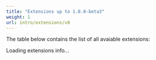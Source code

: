 ```yaml
---
title: "Extensions up to 1.0.0-beta3"
weight: 1
url: intro/extensions/v0
---
```


The table below contains the list of all avaiable extensions:

<script src="{{<relurl url="/js/stackgres-postgres-extensions-list.js">}}"></script>
<div class="postgresExtensions">Loading extensions info...</div>
